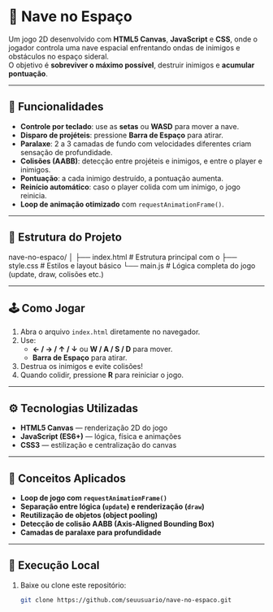 # 🚀 Nave no Espaço

Um jogo 2D desenvolvido com **HTML5 Canvas**, **JavaScript** e **CSS**, onde o jogador controla uma nave espacial enfrentando ondas de inimigos e obstáculos no espaço sideral.  
O objetivo é **sobreviver o máximo possível**, destruir inimigos e **acumular pontuação**.

---

## 🧩 Funcionalidades

- **Controle por teclado**: use as **setas** ou **WASD** para mover a nave.  
- **Disparo de projéteis**: pressione **Barra de Espaço** para atirar.  
- **Paralaxe**: 2 a 3 camadas de fundo com velocidades diferentes criam sensação de profundidade.  
- **Colisões (AABB)**: detecção entre projéteis e inimigos, e entre o player e inimigos.  
- **Pontuação**: a cada inimigo destruído, a pontuação aumenta.  
- **Reinício automático**: caso o player colida com um inimigo, o jogo reinicia.  
- **Loop de animação otimizado** com `requestAnimationFrame()`.

---

## 🧱 Estrutura do Projeto

nave-no-espaco/
│
├── index.html # Estrutura principal com o <canvas>
├── style.css # Estilos e layout básico
└── main.js # Lógica completa do jogo (update, draw, colisões etc.)


---

## 🕹️ Como Jogar

1. Abra o arquivo `index.html` diretamente no navegador.
2. Use:
   - **← / → / ↑ / ↓** ou **W / A / S / D** para mover.
   - **Barra de Espaço** para atirar.
3. Destrua os inimigos e evite colisões!
4. Quando colidir, pressione **R** para reiniciar o jogo.

---

## ⚙️ Tecnologias Utilizadas

- **HTML5 Canvas** — renderização 2D do jogo  
- **JavaScript (ES6+)** — lógica, física e animações  
- **CSS3** — estilização e centralização do canvas  

---

## 🧠 Conceitos Aplicados

- **Loop de jogo com `requestAnimationFrame()`**  
- **Separação entre lógica (`update`) e renderização (`draw`)**  
- **Reutilização de objetos (object pooling)**  
- **Detecção de colisão AABB (Axis-Aligned Bounding Box)**  
- **Camadas de paralaxe para profundidade**  

---

## 💾 Execução Local

1. Baixe ou clone este repositório:
   ```bash
   git clone https://github.com/seuusuario/nave-no-espaco.git


